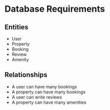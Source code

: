 # Database Requirements

## Entities

- User
- Property
- Booking
- Review
- Amenity

## Relationships

- A user can have many bookings
- A property can have many bookings
- A user can write reviews
- A property can have many amenities
